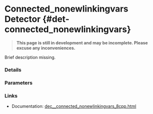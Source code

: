 # Connected_nonewlinkingvars Detector {#det-connected_nonewlinkingvars}
> **This page is still in development and may be incomplete. Please excuse any inconveniences.**

Brief description missing.

### Details

### Parameters

### Links
 * Documentation: [dec__connected_nonewlinkingvars_8cpp.html](dec__connected_nonewlinkingvars_8cpp.html)
